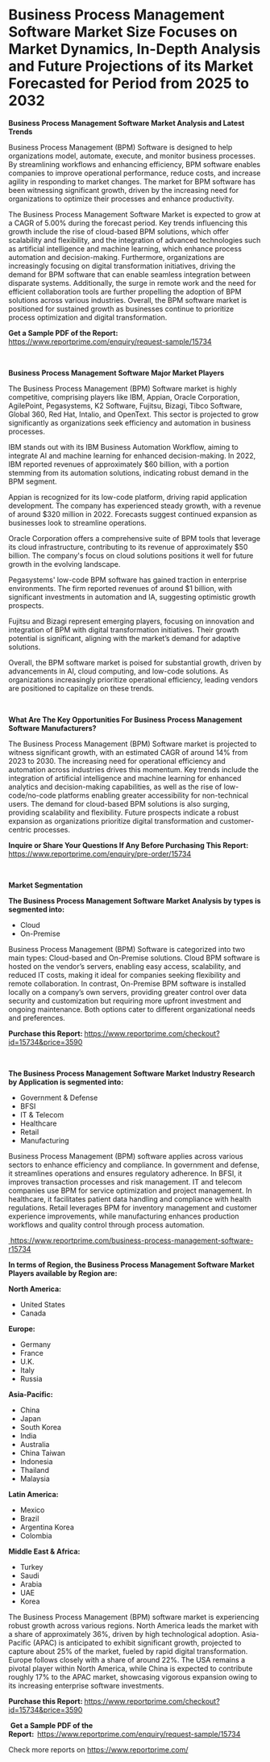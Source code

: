 <p><h1>Business Process Management Software Market Size Focuses on Market Dynamics, In-Depth Analysis and Future Projections of its Market Forecasted for Period from 2025 to 2032</h1></p><p><strong>Business Process Management Software Market Analysis and Latest Trends</strong></p>
<p><p>Business Process Management (BPM) Software is designed to help organizations model, automate, execute, and monitor business processes. By streamlining workflows and enhancing efficiency, BPM software enables companies to improve operational performance, reduce costs, and increase agility in responding to market changes. The market for BPM software has been witnessing significant growth, driven by the increasing need for organizations to optimize their processes and enhance productivity.</p><p>The Business Process Management Software Market is expected to grow at a CAGR of 5.00% during the forecast period. Key trends influencing this growth include the rise of cloud-based BPM solutions, which offer scalability and flexibility, and the integration of advanced technologies such as artificial intelligence and machine learning, which enhance process automation and decision-making. Furthermore, organizations are increasingly focusing on digital transformation initiatives, driving the demand for BPM software that can enable seamless integration between disparate systems. Additionally, the surge in remote work and the need for efficient collaboration tools are further propelling the adoption of BPM solutions across various industries. Overall, the BPM software market is positioned for sustained growth as businesses continue to prioritize process optimization and digital transformation.</p></p>
<p><strong>Get a Sample PDF of the Report:&nbsp;</strong> <a href="https://www.reportprime.com/enquiry/request-sample/15734?utm_campaign=3216&utm_medium=2&utm_source=Github&utm_content=ia&utm_term=20032025&utm_id=business-process-management-software">https://www.reportprime.com/enquiry/request-sample/15734</a></p>
<p>&nbsp;</p>
<p><strong>Business Process Management Software Major Market Players</strong></p>
<p><p>The Business Process Management (BPM) Software market is highly competitive, comprising players like IBM, Appian, Oracle Corporation, AgilePoint, Pegasystems, K2 Software, Fujitsu, Bizagi, Tibco Software, Global 360, Red Hat, Intalio, and OpenText. This sector is projected to grow significantly as organizations seek efficiency and automation in business processes.</p><p>IBM stands out with its IBM Business Automation Workflow, aiming to integrate AI and machine learning for enhanced decision-making. In 2022, IBM reported revenues of approximately $60 billion, with a portion stemming from its automation solutions, indicating robust demand in the BPM segment.</p><p>Appian is recognized for its low-code platform, driving rapid application development. The company has experienced steady growth, with a revenue of around $320 million in 2022. Forecasts suggest continued expansion as businesses look to streamline operations.</p><p>Oracle Corporation offers a comprehensive suite of BPM tools that leverage its cloud infrastructure, contributing to its revenue of approximately $50 billion. The company's focus on cloud solutions positions it well for future growth in the evolving landscape.</p><p>Pegasystems' low-code BPM software has gained traction in enterprise environments. The firm reported revenues of around $1 billion, with significant investments in automation and IA, suggesting optimistic growth prospects.</p><p>Fujitsu and Bizagi represent emerging players, focusing on innovation and integration of BPM with digital transformation initiatives. Their growth potential is significant, aligning with the market’s demand for adaptive solutions.</p><p>Overall, the BPM software market is poised for substantial growth, driven by advancements in AI, cloud computing, and low-code solutions. As organizations increasingly prioritize operational efficiency, leading vendors are positioned to capitalize on these trends.</p></p>
<p>&nbsp;</p>
<p><strong>What Are The Key Opportunities For Business Process Management Software Manufacturers?</strong></p>
<p><p>The Business Process Management (BPM) Software market is projected to witness significant growth, with an estimated CAGR of around 14% from 2023 to 2030. The increasing need for operational efficiency and automation across industries drives this momentum. Key trends include the integration of artificial intelligence and machine learning for enhanced analytics and decision-making capabilities, as well as the rise of low-code/no-code platforms enabling greater accessibility for non-technical users. The demand for cloud-based BPM solutions is also surging, providing scalability and flexibility. Future prospects indicate a robust expansion as organizations prioritize digital transformation and customer-centric processes.</p></p>
<p><strong>Inquire or Share Your Questions If Any Before Purchasing This Report:</strong> <a href="https://www.reportprime.com/enquiry/pre-order/15734?utm_campaign=3216&utm_medium=2&utm_source=Github&utm_content=ia&utm_term=20032025&utm_id=business-process-management-software">https://www.reportprime.com/enquiry/pre-order/15734</a></p>
<p>&nbsp;</p>
<p><strong>Market Segmentation</strong></p>
<p><strong>The Business Process Management Software Market Analysis by types is segmented into:</strong></p>
<p><ul><li>Cloud</li><li>On-Premise</li></ul></p>
<p><p>Business Process Management (BPM) Software is categorized into two main types: Cloud-based and On-Premise solutions. Cloud BPM software is hosted on the vendor’s servers, enabling easy access, scalability, and reduced IT costs, making it ideal for companies seeking flexibility and remote collaboration. In contrast, On-Premise BPM software is installed locally on a company’s own servers, providing greater control over data security and customization but requiring more upfront investment and ongoing maintenance. Both options cater to different organizational needs and preferences.</p></p>
<p><strong>Purchase this Report:&nbsp;</strong><a href="https://www.reportprime.com/checkout?id=15734&price=3590&utm_campaign=3216&utm_medium=2&utm_source=Github&utm_content=ia&utm_term=20032025&utm_id=business-process-management-software">https://www.reportprime.com/checkout?id=15734&price=3590</a></p>
<p>&nbsp;</p>
<p><strong>The Business Process Management Software Market Industry Research by Application is segmented into:</strong></p>
<p><ul><li>Government & Defense</li><li>BFSI</li><li>IT & Telecom</li><li>Healthcare</li><li>Retail</li><li>Manufacturing</li></ul></p>
<p><p>Business Process Management (BPM) software applies across various sectors to enhance efficiency and compliance. In government and defense, it streamlines operations and ensures regulatory adherence. In BFSI, it improves transaction processes and risk management. IT and telecom companies use BPM for service optimization and project management. In healthcare, it facilitates patient data handling and compliance with health regulations. Retail leverages BPM for inventory management and customer experience improvements, while manufacturing enhances production workflows and quality control through process automation.</p></p>
<p><a href="https://www.reportprime.com/business-process-management-software-r15734?utm_campaign=3216&utm_medium=2&utm_source=Github&utm_content=ia&utm_term=20032025&utm_id=business-process-management-software">&nbsp;https://www.reportprime.com/business-process-management-software-r15734</a></p>
<p><strong>In terms of Region, the Business Process Management Software Market Players available by Region are:</strong></p>
<p>
    <p> <strong> North America: </strong>
        <ul>
            <li>United States</li>
            <li>Canada</li>
        </ul>
        </p> 
    <p> <strong> Europe: </strong>
        <ul>
            <li>Germany</li>
            <li>France</li>
            <li>U.K.</li>
            <li>Italy</li>
            <li>Russia</li>
        </ul>
        </p> 
    <p> <strong> Asia-Pacific: </strong>
        <ul>
            <li>China</li>
            <li>Japan</li>
            <li>South Korea</li>
            <li>India</li>
            <li>Australia</li>
            <li>China Taiwan</li>
            <li>Indonesia</li>
            <li>Thailand</li>
            <li>Malaysia</li>
        </ul>
        </p> 
    <p> <strong> Latin America: </strong>
        <ul>
            <li>Mexico</li>
            <li>Brazil</li>
            <li>Argentina Korea</li>
            <li>Colombia</li>
        </ul>
        </p> 
    <p> <strong> Middle East & Africa: </strong>
        <ul>
            <li>Turkey</li>
            <li>Saudi</li>
            <li>Arabia</li>
            <li>UAE</li>
            <li>Korea</li>
        </ul>
    </p>
    </p>
<p><p>The Business Process Management (BPM) software market is experiencing robust growth across various regions. North America leads the market with a share of approximately 36%, driven by high technological adoption. Asia-Pacific (APAC) is anticipated to exhibit significant growth, projected to capture about 25% of the market, fueled by rapid digital transformation. Europe follows closely with a share of around 22%. The USA remains a pivotal player within North America, while China is expected to contribute roughly 17% to the APAC market, showcasing vigorous expansion owing to its increasing enterprise software investments.</p></p>
<p><strong>Purchase this Report: </strong><a href="https://www.reportprime.com/checkout?id=15734&price=3590&utm_campaign=3216&utm_medium=2&utm_source=Github&utm_content=ia&utm_term=20032025&utm_id=business-process-management-software">https://www.reportprime.com/checkout?id=15734&price=3590</a></p>
<p>&nbsp;<strong>Get a Sample PDF of the Report:&nbsp;&nbsp;</strong><a href="https://www.reportprime.com/enquiry/request-sample/15734?utm_campaign=3216&utm_medium=2&utm_source=Github&utm_content=ia&utm_term=20032025&utm_id=business-process-management-software">https://www.reportprime.com/enquiry/request-sample/15734</a></p>
<p><strong></strong></p>
<p>Check more reports on <a href="https://www.reportprime.com/?utm_campaign=3216&utm_medium=2&utm_source=Github&utm_content=ia&utm_term=20032025&utm_id=business-process-management-software">https://www.reportprime.com/</a></p>